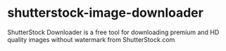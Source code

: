 # shutterstock-image-downloader
ShutterStock Downloader is a free tool for downloading premium and HD quality images without watermark from ShutterStock.com
